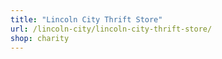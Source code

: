 ```yaml
---
title: "Lincoln City Thrift Store"
url: /lincoln-city/lincoln-city-thrift-store/
shop: charity
---
```


